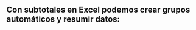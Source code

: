 
## Con subtotales en Excel podemos crear grupos automáticos y resumir datos:
##

##
##

##
##

##
## 
